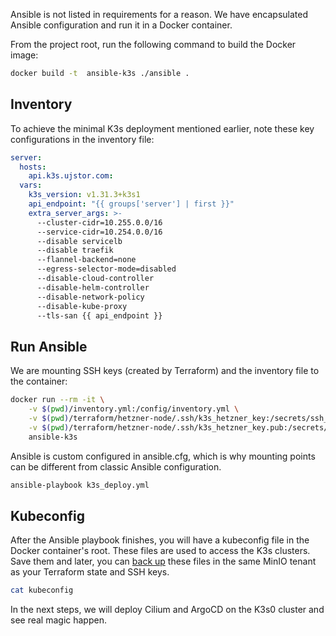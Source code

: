Ansible is not listed in requirements for a reason. We have encapsulated Ansible configuration and run it in a Docker container.

From the project root, run the following command to build the Docker image:

```bash
docker build -t  ansible-k3s ./ansible .
```
## Inventory

To achieve the minimal K3s deployment mentioned earlier, note these key configurations in the inventory file:

```yaml
server:
  hosts:
    api.k3s.ujstor.com:
  vars:
    k3s_version: v1.31.3+k3s1
    api_endpoint: "{{ groups['server'] | first }}"
    extra_server_args: >-
      --cluster-cidr=10.255.0.0/16
      --service-cidr=10.254.0.0/16
      --disable servicelb
      --disable traefik
      --flannel-backend=none
      --egress-selector-mode=disabled
      --disable-cloud-controller
      --disable-helm-controller
      --disable-network-policy
      --disable-kube-proxy
      --tls-san {{ api_endpoint }}
```

## Run Ansible

We are mounting SSH keys (created by Terraform) and the inventory file to the container:

```bash
docker run --rm -it \
    -v $(pwd)/inventory.yml:/config/inventory.yml \
    -v $(pwd)/terraform/hetzner-node/.ssh/k3s_hetzner_key:/secrets/ssh_key \
    -v $(pwd)/terraform/hetzner-node/.ssh/k3s_hetzner_key.pub:/secrets/ssh_key.pub \
    ansible-k3s
```

Ansible is custom configured in ansible.cfg, which is why mounting points can be different from classic Ansible configuration.

```bash
ansible-playbook k3s_deploy.yml
```

## Kubeconfig
After the Ansible playbook finishes, you will have a kubeconfig file in the Docker container's root. These files are used to access the K3s clusters.
Save them and later, you can [back up]() these files in the same MinIO tenant as your Terraform state and SSH keys.

```bash
cat kubeconfig
```

In the next steps, we will deploy Cilium and ArgoCD on the K3s0 cluster and see real magic happen.
